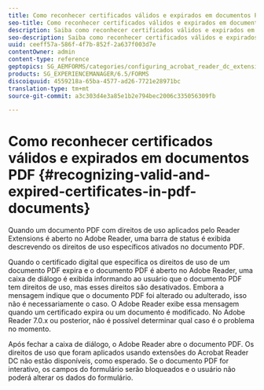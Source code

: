 ```yaml
---
title: Como reconhecer certificados válidos e expirados em documentos PDF
seo-title: Como reconhecer certificados válidos e expirados em documentos PDF
description: Saiba como reconhecer certificados válidos e expirados em documentos PDF.
seo-description: Saiba como reconhecer certificados válidos e expirados em documentos PDF.
uuid: ceeff57a-586f-4f7b-852f-2a637f003d7e
contentOwner: admin
content-type: reference
geptopics: SG_AEMFORMS/categories/configuring_acrobat_reader_dc_extensions
products: SG_EXPERIENCEMANAGER/6.5/FORMS
discoiquuid: 4559218a-65ba-4577-ad26-7721e28971bc
translation-type: tm+mt
source-git-commit: a3c303d4e3a85e1b2e794bec2006c335056309fb

---
```



# Como reconhecer certificados válidos e expirados em documentos PDF {#recognizing-valid-and-expired-certificates-in-pdf-documents}

Quando um documento PDF com direitos de uso aplicados pelo Reader Extensions é aberto no Adobe Reader, uma barra de status é exibida descrevendo os direitos de uso específicos ativados no documento PDF.

Quando o certificado digital que especifica os direitos de uso de um documento PDF expira e o documento PDF é aberto no Adobe Reader, uma caixa de diálogo é exibida informando ao usuário que o documento PDF tem direitos de uso, mas esses direitos são desativados. Embora a mensagem indique que o documento PDF foi alterado ou adulterado, isso não é necessariamente o caso. O Adobe Reader exibe essa mensagem quando um certificado expira ou um documento é modificado. No Adobe Reader 7.0.x ou posterior, não é possível determinar qual caso é o problema no momento.

Após fechar a caixa de diálogo, o Adobe Reader abre o documento PDF. Os direitos de uso que foram aplicados usando extensões do Acrobat Reader DC não estão disponíveis, como esperado. Se o documento PDF for interativo, os campos do formulário serão bloqueados e o usuário não poderá alterar os dados do formulário.
